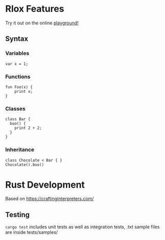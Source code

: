 # Rlox Features
Try it out on the online <a href="https://theojl6.github.io" target="_blank">playground!</a>

## Syntax

### Variables
```
var x = 1;
```

### Functions
```
fun Foo(x) { 
    print x;
}
```

### Classes
```
class Bar {
  boo() {
    print 2 + 2;
  }
}
```

### Inheritance
```
class Chocolate < Bar { }
Chocolate().boo()
```

# Rust Development
Based on https://craftinginterpreters.com/ 

## Testing
`cargo test`
includes unit tests as well as integration tests, .txt sample files are inside tests/samples/
